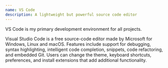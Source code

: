 ```yaml
---
name: VS Code
description: A lightweight but powerful source code editor
---
```


VS Code is my primary development environment for all projects.

Visual Studio Code is a free source-code editor made by Microsoft for Windows, Linux and macOS. Features include support for debugging, syntax highlighting, intelligent code completion, snippets, code refactoring, and embedded Git. Users can change the theme, keyboard shortcuts, preferences, and install extensions that add additional functionality.
